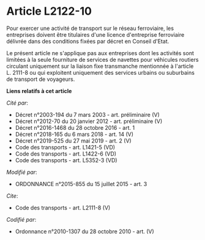 # Article L2122-10

Pour exercer une activité de transport sur le réseau ferroviaire, les entreprises doivent être titulaires d'une licence
d'entreprise ferroviaire délivrée dans des conditions fixées par décret en Conseil d'Etat. 

Le présent article ne s'applique pas aux entreprises dont les activités sont limitées à la seule fourniture de services de
navettes pour véhicules routiers circulant uniquement sur la liaison fixe transmanche mentionnée à l'article L. 2111-8 ou qui
exploitent uniquement des services urbains ou suburbains de transport de voyageurs.

**Liens relatifs à cet article**

_Cité par_:

  - Décret n°2003-194 du 7 mars 2003 - art. préliminaire (V)
  - Décret n°2012-70 du 20 janvier 2012 - art. préliminaire (V)
  - Décret n°2016-1468 du 28 octobre 2016 - art. 1
  - Décret n°2018-165 du 6 mars 2018 - art. 14 (V)
  - Décret n°2019-525 du 27 mai 2019 - art. 2 (V)
  - Code des transports - art. L1421-5 (VD)
  - Code des transports - art. L1422-6 (VD)
  - Code des transports - art. L5352-3 (VD)

_Modifié par_:

  - ORDONNANCE n°2015-855 du 15 juillet 2015 - art. 3

_Cite_:

  - Code des transports - art. L2111-8 (V)

_Codifié par_:

  - Ordonnance n°2010-1307 du 28 octobre 2010 - art. (V)
